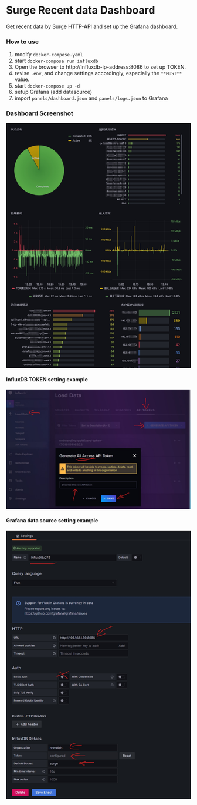 # Surge Recent data Dashboard

Get recent data by Surge HTTP-API and set up the Grafana dashboard. 


### How to use

1. modify `docker-compose.yaml` 
2. start `docker-compose run influxdb`
3. Open the browser to http://influxdb-ip-address:8086 to set up TOKEN.
4. revise `.env`, and change settings accordingly, especially the `**MUST**` value. 
4. start `docker-compose up -d`
5. setup Grafana (add datasource)
6. import `panels/dashboard.json` and `panels/logs.json` to Grafana


### Dashboard Screenshot

![screenshot](./screenshot/screenshot.jpg)


#### InfluxDB TOKEN setting example

![screenshot](./screenshot/TOKEN.jpeg)


#### Grafana data source setting example

![screenshot](./screenshot/datasource.jpeg)


